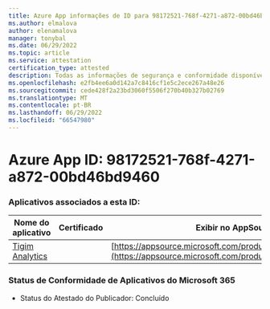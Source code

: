 ```yaml
---
title: Azure App informações de ID para 98172521-768f-4271-a872-00bd46bd9460
ms.author: elmalova
author: elenamalova
manager: tonybal
ms.date: 06/29/2022
ms.topic: article
ms.service: attestation
certification_type: attested
description: Todas as informações de segurança e conformidade disponíveis para 98172521-768f-4271-a872-00bd46bd9460.
ms.openlocfilehash: e2fb4ee6a0d142a7c8416cf1e5c2ece267a48e26
ms.sourcegitcommit: cede428f2a23bd3060f5506f270b40b327b02769
ms.translationtype: MT
ms.contentlocale: pt-BR
ms.lasthandoff: 06/29/2022
ms.locfileid: "66547980"
---
```

# <a name="azure-app-id-98172521-768f-4271-a872-00bd46bd9460"></a>Azure App ID: 98172521-768f-4271-a872-00bd46bd9460


### <a name="apps-associated-with-this-id"></a>Aplicativos associados a esta ID:
| **Nome do aplicativo** | **Certificado** | **Exibir no AppSource** |
|--------------|---------------|-----------------------|
| [Tigim Analytics](../forward/WA200004242.md) |  | [https://appsource.microsoft.com/product/office/WA200004242](https://appsource.microsoft.com/product/office/WA200004242) |

### <a name="microsoft-365-app-compliance-status"></a>Status de Conformidade de Aplicativos do Microsoft 365
- Status do Atestado do Publicador: Concluído
